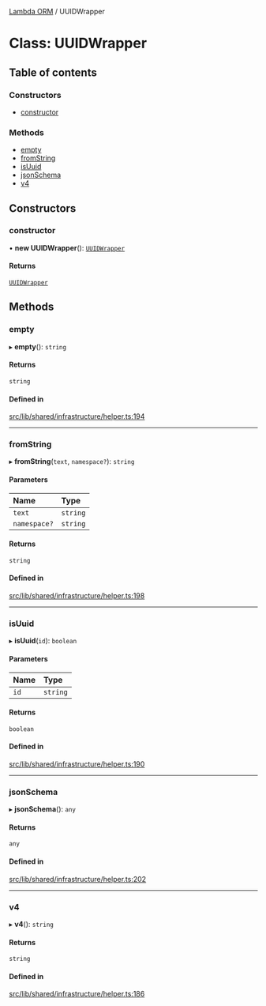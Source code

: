 [Lambda ORM](../README.md) / UUIDWrapper

# Class: UUIDWrapper

## Table of contents

### Constructors

- [constructor](UUIDWrapper.md#constructor)

### Methods

- [empty](UUIDWrapper.md#empty)
- [fromString](UUIDWrapper.md#fromstring)
- [isUuid](UUIDWrapper.md#isuuid)
- [jsonSchema](UUIDWrapper.md#jsonschema)
- [v4](UUIDWrapper.md#v4)

## Constructors

### constructor

• **new UUIDWrapper**(): [`UUIDWrapper`](UUIDWrapper.md)

#### Returns

[`UUIDWrapper`](UUIDWrapper.md)

## Methods

### empty

▸ **empty**(): `string`

#### Returns

`string`

#### Defined in

[src/lib/shared/infrastructure/helper.ts:194](https://github.com/lambda-orm/lambdaorm-base/blob/ebf23f0efda68734da44516482f9d879bcfaea24/src/lib/shared/infrastructure/helper.ts#L194)

___

### fromString

▸ **fromString**(`text`, `namespace?`): `string`

#### Parameters

| Name | Type |
| :------ | :------ |
| `text` | `string` |
| `namespace?` | `string` |

#### Returns

`string`

#### Defined in

[src/lib/shared/infrastructure/helper.ts:198](https://github.com/lambda-orm/lambdaorm-base/blob/ebf23f0efda68734da44516482f9d879bcfaea24/src/lib/shared/infrastructure/helper.ts#L198)

___

### isUuid

▸ **isUuid**(`id`): `boolean`

#### Parameters

| Name | Type |
| :------ | :------ |
| `id` | `string` |

#### Returns

`boolean`

#### Defined in

[src/lib/shared/infrastructure/helper.ts:190](https://github.com/lambda-orm/lambdaorm-base/blob/ebf23f0efda68734da44516482f9d879bcfaea24/src/lib/shared/infrastructure/helper.ts#L190)

___

### jsonSchema

▸ **jsonSchema**(): `any`

#### Returns

`any`

#### Defined in

[src/lib/shared/infrastructure/helper.ts:202](https://github.com/lambda-orm/lambdaorm-base/blob/ebf23f0efda68734da44516482f9d879bcfaea24/src/lib/shared/infrastructure/helper.ts#L202)

___

### v4

▸ **v4**(): `string`

#### Returns

`string`

#### Defined in

[src/lib/shared/infrastructure/helper.ts:186](https://github.com/lambda-orm/lambdaorm-base/blob/ebf23f0efda68734da44516482f9d879bcfaea24/src/lib/shared/infrastructure/helper.ts#L186)
